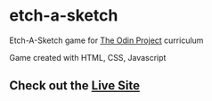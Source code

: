 # etch-a-sketch
Etch-A-Sketch game for [The Odin Project](theodinproject.com) curriculum

Game created with HTML, CSS, Javascript

## Check out the [Live Site](https://frustratedproton.github.io/etch-a-sketch/)
